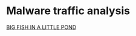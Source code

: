# Malware traffic analysis

[BIG FISH IN A LITTLE POND](https://f4fi.github.io/labs/mta/bigfish-mta.html)
